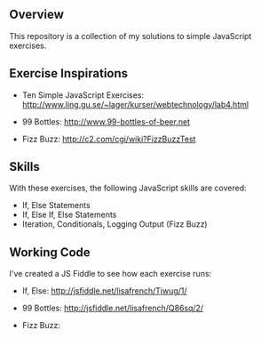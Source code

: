 Overview
-------------

This repository is a collection of my solutions to simple JavaScript exercises.


Exercise Inspirations
---------------------

* Ten Simple JavaScript Exercises:
http://www.ling.gu.se/~lager/kurser/webtechnology/lab4.html

* 99 Bottles:
http://www.99-bottles-of-beer.net

* Fizz Buzz:
http://c2.com/cgi/wiki?FizzBuzzTest


Skills
-------------

With these exercises, the following JavaScript skills are covered:

* If, Else Statements
* If, Else If, Else Statements
* Iteration, Conditionals, Logging Output (Fizz Buzz)


Working Code
-------------

I've created a JS Fiddle to see how each exercise runs: 

* If, Else: 
	http://jsfiddle.net/lisafrench/Tjwug/1/

* 99 Bottles:
	http://jsfiddle.net/lisafrench/Q86sq/2/

* Fizz Buzz:

